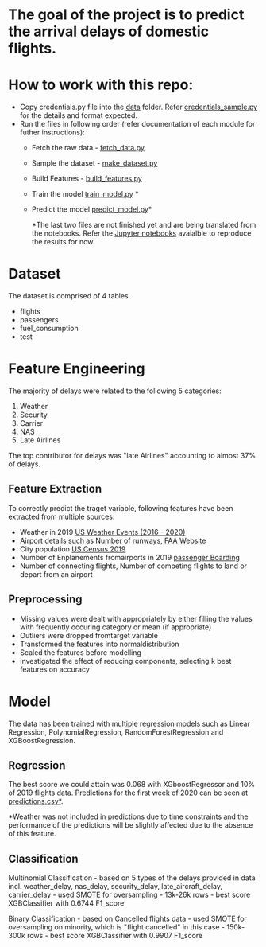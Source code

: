 # The goal of the project is to predict the arrival delays of domestic flights.

# How to work with this repo:

- Copy credentials.py file into the [data](src/data) folder. Refer [credentials_sample.py](src/data/credentials_sample.py) for the details and format expected.
- Run the files in following order (refer documentation of each module for futher instructions):
  - Fetch the raw data - [fetch_data.py](src/data/fetch_data.py)
  - Sample the dataset - [make_dataset.py](src/data/make_dataset.py)
  - Build Features - [build_features.py](src/features/build_features.py)
  - Train the model [train_model.py](src/models/train_model.py) \*
  - Predict the model [predict_model.py](src/models/predict_model.py)\*
  
    \*The last two files are not finished yet and are being translated from the notebooks. Refer the [Jupyter notebooks](notebooks/) avaialble to reproduce the results for now.

# Dataset

The dataset is comprised of 4 tables.

- flights
- passengers
- fuel_consumption
- test

# Feature Engineering

The majority of delays were related to the following 5 categories:

1. Weather
2. Security
3. Carrier
4. NAS
5. Late Airlines

The top contributor for delays was "late Airlines" accounting to almost 37% of delays.

## Feature Extraction

To correctly predict the traget variable, following features have been extracted from multiple sources:

- Weather in 2019 [US Weather Events (2016 - 2020)](https://www.kaggle.com/sobhanmoosavi/us-weather-events)
- Airport details such as Number of runways, [FAA Website](https://adip.faa.gov/agis/public/#/airportSearch)
- City population [US Census 2019](https://www.census.gov/data/datasets/time-series/demo/popest/2010s-counties-total.html)
- Number of Enplanements fromairports in 2019 [passenger Boarding](https://www.faa.gov/airports/planning_capacity/passenger_allcargo_stats/passenger/)
- Number of connecting flights, Number of competing flights to land or depart from an airport

## Preprocessing

- Missing values were dealt with appropriately by either filling the values with frequently occuring category or mean (if appropriate)
- Outliers were dropped fromtarget variable
- Transformed the features into normaldistribution
- Scaled the features before modelling
- investigated the effect of reducing components, selecting k best features on accuracy

# Model

The data has been trained with multiple regression models such as Linear Regression, PolynomialRegression, RandomForestRegression and XGBoostRegression.

## Regression

The best score we could attain was 0.068 with XGboostRegressor and 10% of 2019 flights data.
Predictions for the first week of 2020 can be seen at [predictions.csv\*](reports/predictions.csv).

*Weather was not included in predictions due to time constraints and the performance of the predictions will be slightly affected due to the absence of this feature.

## Classification

Multinomial Classification - based on 5 types of the delays provided in data incl. weather_delay, nas_delay, security_delay, late_aircraft_delay, carrier_delay - used SMOTE for oversampling - 13k-26k rows - best score XGBClassifier with 0.6744 F1_score

Binary Classification - based on Cancelled flights data - used SMOTE for oversampling on minority, which is "flight cancelled" in this case - 150k-300k rows - best score XGBClassifier with 0.9907 F1_score
